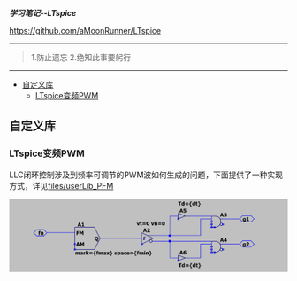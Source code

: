 ***学习笔记--LTspice***

<https://github.com/aMoonRunner/LTspice>

---

> 1.防止遗忘
> 2.绝知此事要躬行

---
- [自定义库](#自定义库)
  - [LTspice变频PWM](#ltspice变频pwm)

## 自定义库

### LTspice变频PWM

LLC闭环控制涉及到频率可调节的PWM波如何生成的问题，下面提供了一种实现方式，详见[files/userLib_PFM](https://github.com/aMoonRunner/LTspice/tree/main/files/userLib_PFM)

![alt text](pictures/image-1.png)

